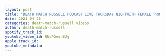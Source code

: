 ```yaml
---
layout: post
title: "DEATH MATCH RUSSELL PODCAST LIVE THURSDAY NIGHTWITH FEMALE PRO WRESTLER THE VIVIACIOUS VICIOUS VICKI"
date: 2021-04-23
categories: death-match-russell videos
author: death-match-russell
spotify_track_id: 
youtube_video_id: NNeP2oqn6Jg
apple_track_id: 
youtube_metadata: 
---
```


